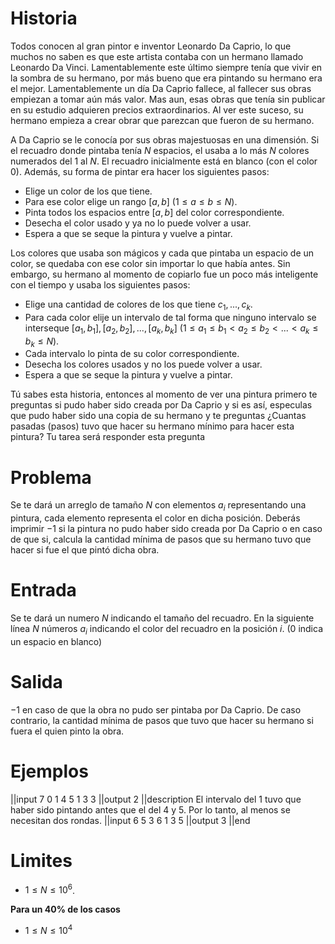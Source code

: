 # Historia

Todos conocen al gran pintor e inventor Leonardo Da Caprio, lo que muchos no saben es que este artista contaba con un hermano llamado Leonardo Da Vinci. Lamentablemente este último siempre tenía que vivir en la sombra de su hermano, por más bueno que era pintando su hermano era el mejor. Lamentablemente un día Da Caprio fallece, al fallecer sus obras empiezan a tomar aún más valor. Mas aun, esas obras que tenía sin publicar en su estudio adquieren precios extraordinarios. Al ver este suceso, su hermano empieza a crear obrar que parezcan que fueron de su hermano.

A Da Caprio se le conocía por sus obras majestuosas en una dimensión. Si el recuadro donde pintaba tenía $N$ espacios, el usaba a lo más $N$ colores numerados del $1$ al $N$. El recuadro inicialmente está en blanco (con el color $0$). Además, su forma de pintar era hacer los siguientes pasos:

- Elige un color de los que tiene.
- Para ese color elige un rango $[a, b]$ ($1 \leq a \leq b \leq N$).
- Pinta todos los espacios entre $[a, b]$ del color correspondiente.
- Desecha el color usado y ya no lo puede volver a usar.
- Espera a que se seque la pintura y vuelve a pintar.

Los colores que usaba son mágicos y cada que pintaba un espacio de un color, se quedaba con ese color sin importar lo que había antes. Sin embargo, su hermano al momento de copiarlo fue un poco más inteligente con el tiempo y usaba los siguientes pasos:

- Elige una cantidad de colores de los que tiene $c_1, ..., c_k$.
- Para cada color elije un intervalo de tal forma que ninguno intervalo se interseque $[a_1, b_1], [a_2, b_2], ..., [a_k, b_k]$ ($1 \leq a_1 \leq b_1 < a_2 \leq b_2 < ... < a_k \leq b_k \leq N$).
- Cada intervalo lo pinta de su color correspondiente.
- Desecha los colores usados y no los puede volver a usar.
- Espera a que se seque la pintura y vuelve a pintar.

Tú sabes esta historia, entonces al momento de ver una pintura primero te preguntas si pudo haber sido creada por Da Caprio y si es así, especulas que pudo haber sido una copia de su hermano y te preguntas ¿Cuantas pasadas (pasos) tuvo que hacer su hermano mínimo para hacer esta pintura? Tu tarea será responder esta pregunta

# Problema

Se te dará un arreglo de tamaño $N$ con elementos $a_i$ representando una pintura, cada elemento representa el color en dicha posición. Deberás imprimir $-1$ si la pintura no pudo haber sido creada por Da Caprio o en caso de que si, calcula la cantidad mínima de pasos que su hermano tuvo que hacer si fue el que pintó dicha obra.

# Entrada

Se te dará un numero $N$ indicando el tamaño del recuadro. En la siguiente línea $N$ números $a_i$ indicando el color del recuadro en la posición $i$. ($0$ indica un espacio en blanco)

# Salida

$-1$ en caso de que la obra no pudo ser pintaba por Da Caprio. De caso contrario, la cantidad mínima de pasos que tuvo que hacer su hermano si fuera el quien pinto la obra.

# Ejemplos

||input
7
0 1 4 5 1 3 3
||output
2
||description
El intervalo del $1$ tuvo que haber sido pintando antes que el del $4$ y $5$. Por lo tanto, al menos se necesitan dos rondas.
||input
6
5 3 6 1 3 5
||output
3
||end

# Limites

- $1 \leq N \leq 10^6$.

**Para un 40% de los casos**

- $1 \leq N \leq 10^4$